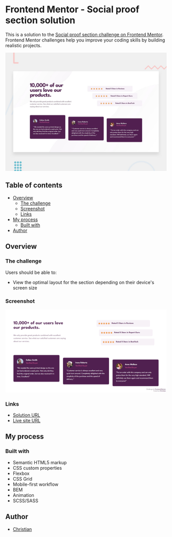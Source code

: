 # Frontend Mentor - Social proof section solution

This is a solution to the [Social proof section challenge on Frontend Mentor](https://www.frontendmentor.io/challenges/social-proof-section-6e0qTv_bA). Frontend Mentor challenges help you improve your coding skills by building realistic projects. 

![](./design/desktop-preview.jpg)

## Table of contents

- [Overview](#overview)
  - [The challenge](#the-challenge)
  - [Screenshot](#screenshot)
  - [Links](#links)
- [My process](#my-process)
  - [Built with](#built-with)
- [Author](#author)


## Overview

### The challenge

Users should be able to:

- View the optimal layout for the section depending on their device's screen size

### Screenshot

![](./screenshot.png)

### Links

- [Solution URL](https://www.frontendmentor.io/solutions/social-proof-section-kd4dfR9EOF)
- [Live site URL](https://iridescent-nougat-242dbf.netlify.app/)

## My process

### Built with

- Semantic HTML5 markup
- CSS custom properties
- Flexbox
- CSS Grid
- Mobile-first workflow
- BEM
- Animation
- SCSS/SASS

## Author

- [Christian](https://www.frontendmentor.io/profile/flchris)